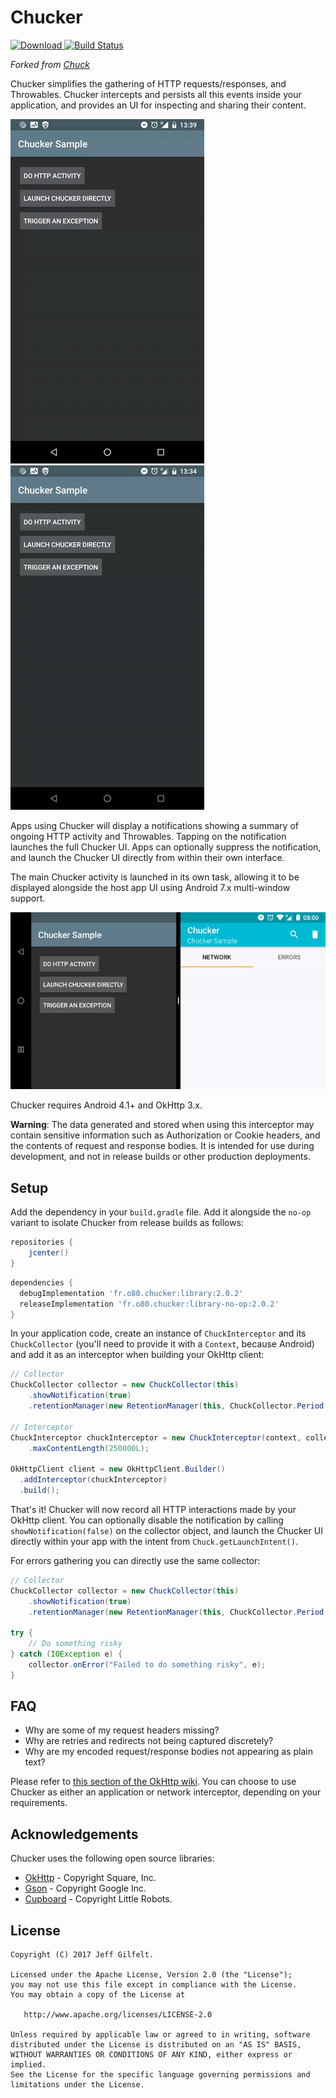 Chucker
======
[![Download](https://api.bintray.com/packages/olivierperez/Chucker/Chucker%3Alibrary/images/download.svg) ](https://bintray.com/olivierperez/Chucker/Chucker%3Alibrary/_latestVersion) [![Build Status](https://travis-ci.org/ChuckerTeam/chucker.svg?branch=master)](https://travis-ci.org/ChuckerTeam/chucker)


_Forked from [Chuck](https://github.com/jgilfelt/chuck)_

Chucker simplifies the gathering of HTTP requests/responses, and Throwables. Chucker intercepts and persists all this events inside your application, and provides an UI for inspecting and sharing their content.

![Chucker HTTP transactions](assets/chucker-http.gif) ![Chucker errors](assets/chucker-error.gif)

Apps using Chucker will display a notifications showing a summary of ongoing HTTP activity and Throwables. Tapping on the notification launches the full Chucker UI. Apps can optionally suppress the notification, and launch the Chucker UI directly from within their own interface.

The main Chucker activity is launched in its own task, allowing it to be displayed alongside the host app UI using Android 7.x multi-window support.

![Multi-Window](assets/chucker-multiwindow.gif)

Chucker requires Android 4.1+ and OkHttp 3.x.

**Warning**: The data generated and stored when using this interceptor may contain sensitive information such as Authorization or Cookie headers, and the contents of request and response bodies. It is intended for use during development, and not in release builds or other production deployments.

Setup
-----

Add the dependency in your `build.gradle` file. Add it alongside the `no-op` variant to isolate Chucker from release builds as follows:

```gradle
repositories {
    jcenter()
}
```

```gradle
dependencies {
  debugImplementation 'fr.o80.chucker:library:2.0.2'
  releaseImplementation 'fr.o80.chucker:library-no-op:2.0.2'
}
```

In your application code, create an instance of `ChuckInterceptor` and its `ChuckCollector` (you'll need to provide it with a `Context`, because Android) and add it as an interceptor when building your OkHttp client:

```java
// Collector
ChuckCollector collector = new ChuckCollector(this)
    .showNotification(true)
    .retentionManager(new RetentionManager(this, ChuckCollector.Period.ONE_HOUR));

// Interceptor
ChuckInterceptor chuckInterceptor = new ChuckInterceptor(context, collector)
    .maxContentLength(250000L);

OkHttpClient client = new OkHttpClient.Builder()
  .addInterceptor(chuckInterceptor)
  .build();
```

That's it! Chucker will now record all HTTP interactions made by your OkHttp client. You can optionally disable the notification by calling `showNotification(false)` on the collector object, and launch the Chucker UI directly within your app with the intent from `Chuck.getLaunchIntent()`.

For errors gathering you can directly use the same collector:

```java
// Collector
ChuckCollector collector = new ChuckCollector(this)
    .showNotification(true)
    .retentionManager(new RetentionManager(this, ChuckCollector.Period.ONE_HOUR));

try {
    // Do something risky
} catch (IOException e) {
    collector.onError("Failed to do something risky", e);
}
```

FAQ
---

- Why are some of my request headers missing?
- Why are retries and redirects not being captured discretely?
- Why are my encoded request/response bodies not appearing as plain text?

Please refer to [this section of the OkHttp wiki](https://github.com/square/okhttp/wiki/Interceptors#choosing-between-application-and-network-interceptors). You can choose to use Chucker as either an application or network interceptor, depending on your requirements.

Acknowledgements
----------------

Chucker uses the following open source libraries:

- [OkHttp](https://github.com/square/okhttp) - Copyright Square, Inc.
- [Gson](https://github.com/google/gson) - Copyright Google Inc.
- [Cupboard](https://bitbucket.org/littlerobots/cupboard) - Copyright Little Robots.

License
-------

    Copyright (C) 2017 Jeff Gilfelt.

    Licensed under the Apache License, Version 2.0 (the "License");
    you may not use this file except in compliance with the License.
    You may obtain a copy of the License at

       http://www.apache.org/licenses/LICENSE-2.0

    Unless required by applicable law or agreed to in writing, software
    distributed under the License is distributed on an "AS IS" BASIS,
    WITHOUT WARRANTIES OR CONDITIONS OF ANY KIND, either express or implied.
    See the License for the specific language governing permissions and
    limitations under the License.
